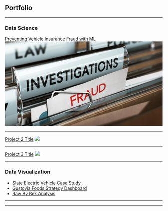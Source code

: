 ## Portfolio

---

### Data Science 

[Preventing Vehicle Insurance Fraud with ML](https://deepnote.com/@tracked-e275/Investigating-and-Preventing-Vehicle-Insurance-Fraud-39ff504f-0c4f-4bcb-9b0d-eb99ef4b289f)
<img src="images/fraud.jpg?raw=true"/>

---
[Project 2 Title](/pdf/sample_presentation.pdf)
<img src="images/dummy_thumbnail.jpg?raw=true"/>

---
[Project 3 Title](http://example.com/)
<img src="images/dummy_thumbnail.jpg?raw=true"/>

---

### Data Visualization

- [Slate Electric Vehicle Case Study](https://public.tableau.com/app/profile/cory.desimone/viz/SlateCaseStudy_16864877987420/MarketSummary)
- [Gustovia Foods Strategy Dashboard](https://public.tableau.com/app/profile/cory.desimone/viz/GustoviaFoodsStrategyDashboard/GustoviaFoods)
- [Raw By Bek Analysis](https://public.tableau.com/app/profile/cory.desimone/viz/RawByBekAnalysis_16856383083970/RawByBekAnalysis)

---




---
